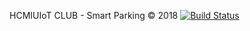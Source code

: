 HCMIUIoT CLUB - Smart Parking © 2018
[![Build Status](https://travis-ci.org/hcmiuiot/SmartParking.svg?branch=master)](https://travis-ci.org/hcmiuiot/SmartParking)
